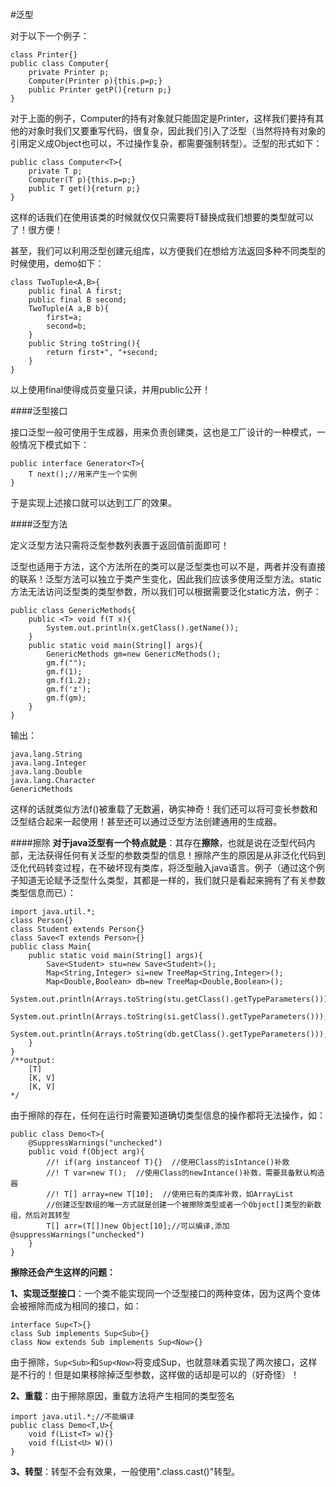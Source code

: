#泛型

对于以下一个例子：
	
	class Printer{}
	public class Computer{
		private Printer p;
		Computer(Printer p){this.p=p;}
		public Printer getP(){return p;}
	}
对于上面的例子，Computer的持有对象就只能固定是Printer，这样我们要持有其他的对象时我们又要重写代码，很复杂，因此我们引入了泛型（当然将持有对象的引用定义成Object也可以，不过操作复杂，都需要强制转型）。泛型的形式如下：

	public class Computer<T>{
		private T p;
		Computer(T p){this.p=p;}
		public T get(){return p;}
	}
这样的话我们在使用该类的时候就仅仅只需要将T替换成我们想要的类型就可以了！很方便！

甚至，我们可以利用泛型创建元组库，以方便我们在想给方法返回多种不同类型的时候使用，demo如下：

	class TwoTuple<A,B>{
		public final A first;
		public final B second;
		TwoTuple(A a,B b){
			first=a;
			second=b;
		}
		public String toString(){
			return first+", "+second;
		}
	}

以上使用final使得成员变量只读，并用public公开！

####泛型接口

接口泛型一般可使用于生成器，用来负责创建类，这也是工厂设计的一种模式，一般情况下模式如下：
	
	public interface Generator<T>{
		T next();//用来产生一个实例
	}

于是实现上述接口就可以达到工厂的效果。

####泛型方法

定义泛型方法只需将泛型参数列表置于返回值前面即可！

泛型也适用于方法，这个方法所在的类可以是泛型类也可以不是，两者并没有直接的联系！泛型方法可以独立于类产生变化，因此我们应该多使用泛型方法。static方法无法访问泛型类的类型参数，所以我们可以根据需要泛化static方法，例子：
	
	public class GenericMethods{
		public <T> void f(T x){
			System.out.println(x.getClass().getName());
		}
		public static void main(String[] args){
			GenericMethods gm=new GenericMethods();
			gm.f("");
			gm.f(1);
			gm.f(1.2);
			gm.f('z');
			gm.f(gm);
		}
	}
输出：

	java.lang.String
	java.lang.Integer
	java.lang.Double
	java.lang.Character
	GenericMethods
这样的话就类似方法f()被重载了无数遍，确实神奇！我们还可以将可变长参数和泛型结合起来一起使用！甚至还可以通过泛型方法创建通用的生成器。

####擦除
**对于java泛型有一个特点就是**：其存在**擦除**，也就是说在泛型代码内部，无法获得任何有关泛型的参数类型的信息！擦除产生的原因是从非泛化代码到泛化代码转变过程，在不破坏现有类库，将泛型融入java语言。例子（通过这个例子知道无论赋予泛型什么类型，其都是一样的，我们就只是看起来拥有了有关参数类型信息而已）：

	import java.util.*;
	class Person{}
	class Student extends Person{}
	class Save<T extends Person>{}
	public class Main{
		public static void main(String[] args){
			Save<Student> stu=new Save<Student>();			
			Map<String,Integer> si=new TreeMap<String,Integer>();
			Map<Double,Boolean> db=new TreeMap<Double,Boolean>();
			System.out.println(Arrays.toString(stu.getClass().getTypeParameters()));
			System.out.println(Arrays.toString(si.getClass().getTypeParameters()));
			System.out.println(Arrays.toString(db.getClass().getTypeParameters()));
		}
	}
	/**output:
		[T]
		[K, V]
		[K, V]
	*/

由于擦除的存在，任何在运行时需要知道确切类型信息的操作都将无法操作，如：
	
	public class Demo<T>{
		@SuppressWarnings("unchecked")
	    public void f(Object arg){
        	//! if(arg instanceof T){}  //使用Class的isIntance()补救
        	//! T var=new T();  //使用Class的newIntance()补救，需要具备默认构造器
        	//! T[] array=new T[10];  //使用已有的类库补救，如ArrayList
			//创建泛型数组的唯一方式就是创建一个被擦除类型或者一个Object[]类型的新数组，然后对其转型
        	T[] arr=(T[])new Object[10];//可以编译,添加 @suppressWarnings("unchecked")
    	}
	}

**擦除还会产生这样的问题：**

**1、实现泛型接口**：一个类不能实现同一个泛型接口的两种变体，因为这两个变体会被擦除而成为相同的接口，如：

	interface Sup<T>{}
	class Sub implements Sup<Sub>{}
	class Now extends Sub implements Sup<Now>{}
由于擦除，`Sup<Sub>`和`Sup<Now>`将变成Sup，也就意味着实现了两次接口，这样是不行的！但是如果移除掉泛型参数，这样做的话却是可以的（好奇怪）！

**2、重载**：由于擦除原因，重载方法将产生相同的类型签名

	import java.util.*;//不能编译
	public class Demo<T,U>{
		void f(List<T> w){}
		void f(List<U> W)()
	}
**3、转型**：转型不会有效果，一般使用".class.cast()"转型。